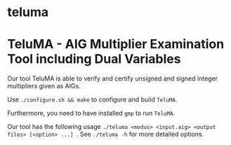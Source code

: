 # teluma
TeluMA - AIG Multiplier Examination Tool including Dual Variables
=====================================================================

Our tool TeluMA is able to verify and certify unsigned and signed
integer multipliers given as AIGs.

Use `./configure.sh && make` to configure and build `TeluMA`.

Furthermore, you need to have installed `gmp` to run `TeluMA`.


Our tool has the following usage
  `./teluma <modus> <input.aig> <output files> [<option> ...] `.
See `./teluma -h` for more detailed options.

